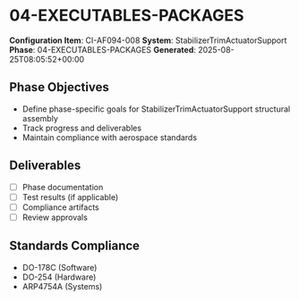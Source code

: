 # 04-EXECUTABLES-PACKAGES

**Configuration Item**: CI-AF094-008
**System**: StabilizerTrimActuatorSupport
**Phase**: 04-EXECUTABLES-PACKAGES
**Generated**: 2025-08-25T08:05:52+00:00

## Phase Objectives
- Define phase-specific goals for StabilizerTrimActuatorSupport structural assembly
- Track progress and deliverables
- Maintain compliance with aerospace standards

## Deliverables
- [ ] Phase documentation
- [ ] Test results (if applicable)
- [ ] Compliance artifacts
- [ ] Review approvals

## Standards Compliance
- DO-178C (Software)
- DO-254 (Hardware)
- ARP4754A (Systems)

